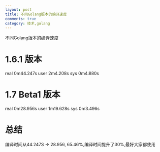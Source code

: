 ```yaml
---
layout: post
title: 不同Golang版本的编译速度
comments: true
category: 技术,golang
---
```


不同Golang版本的编译速度
# 1.6.1 版本
real	0m44.247s
user	2m4.208s
sys	0m4.880s

# 1.7 Beta1 版本
real	0m28.956s
user	1m19.628s
sys	0m3.496s

# 总结
编译时间从44.247S -> 28.956, 65.46%,编译时间提升了30%,最好大家都使用
